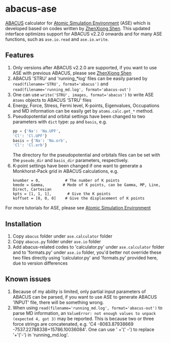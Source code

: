 # abacus-ase
[ABACUS](https://github.com/abacusmodeling/abacus-develop) calculator for [Atomic Simulation Environment](https://wiki.fysik.dtu.dk/ase/index.html) (ASE) which is developed based on codes written by [ZhenXiong Shen](https://gitee.com/wszhang/ase_calculator_abacus). This updated interface optimizes support for ABACUS v2.2.0 onwards and for many ASE functions, such as `ase.io.read` and `ase.io.write`.

## Features
1. Only versions after ABACUS v2.2.0 are supported, if you want to use ASE with previous ABACUS, please see [ZhenXiong Shen](https://gitee.com/wszhang/ase_calculator_abacus)
2. ABACUS 'STRU' and 'running_*log' files can be easily parsed by `read(filename='STRU', format='abacus')` and `read(filename='running_md.log', format='abacus-out')`
3. One can use `write('STRU', images, format='abacus')` to write ASE `Atoms` objects to ABACUS 'STRU' files 
4. Energy, Force, Stress, Fermi level, K-points, Eigenvalues, Occupations and MD information can be easily get by `atoms.calc.get_*` method.
5. Pseudopotential and orbital settings have been changed to two parameters with `dict` type:   `pp` and `basis`, e.g.
    ```python
    pp = {'Na': 'Na.UPF',
    'Cl': 'Cl.UPF'}
    basis = {'Na': 'Na.orb',
    'Cl': 'Cl.orb'}
    ```  
    The directory for the pseudopotential and orbitals files can be set with the `pseudo_dir` and `basis_dir` parameters, respectively.
6. K-point settings have been changed if one want to generate a Monkhorst-Pack grid in ABACUS calculations, e.g. 
    ```
    knumber = 0,           # The number of K points
    kmode = Gamma,        # Mode of K points, can be Gamma, MP, Line, Direct, Cartesian
    kpts = [1, 1, 1],       # Give the K points
    koffset = [0, 0, 0]    # Give the displacement of K points
    ```
For more tutorials for ASE, please see [Atomic Simulation Environment](https://wiki.fysik.dtu.dk/ase/index.html)

## Installation
1. Copy `abacus` folder under `ase.calculator` folder
2. Copy `abacus.py` folder under `ase.io` folder
3. Add abacus-related codes to 'calculator.py' under `ase.calculator` folder and to 'formats.py' under `ase.io` folder, you'd better not override these two files directly using 'calculator.py' and 'formats.py' provided here, due to version differences

## Known issues
1. Because of my ability is limited, only partial input parameters of ABACUS can be parsed, if you want to use ASE to generate ABACUS 'INPUT' file, there will be something wrong.
2. When using `read(filename='running_md.log', format='abacus-out')` to parse MD information, an `ValueError: not enough values to unpack (expected 4, got 3)` may be reported. This is because two or three force strings are concatenated, e.g. 'C4       -8083.87938669  -7537.22788338+15786.10036084'. One can use ' +'(' -') to replace '+'('-') in 'running_md.log'.
